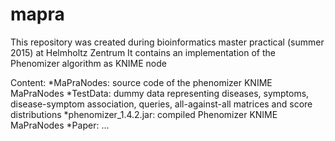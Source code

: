 # mapra
This repository was created during bioinformatics master practical (summer 2015) at Helmholtz Zentrum
It contains an implementation of the Phenomizer algorithm as KNIME node 

Content:
   *MaPraNodes: source code of the phenomizer KNIME MaPraNodes
   *TestData: dummy data representing diseases, symptoms, disease-symptom association, queries, all-against-all matrices and score distributions
   *phenomizer_1.4.2.jar: compiled Phenomizer KNIME MaPraNodes
   *Paper: ...